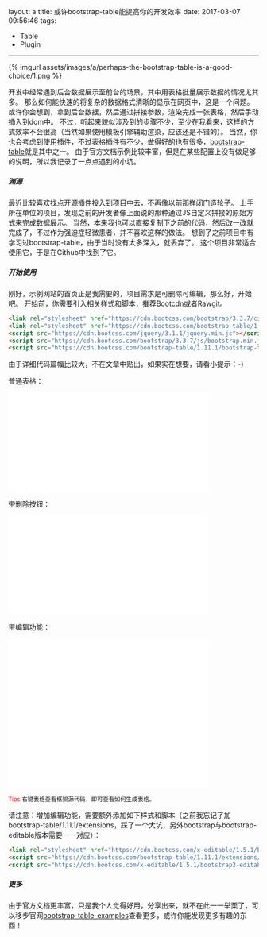 layout: a
title: 或许bootstrap-table能提高你的开发效率
date: 2017-03-07 09:56:46
tags:
  - Table
  - Plugin
---

{% imgurl assets/images/a/perhaps-the-bootstrap-table-is-a-good-choice/1.png %}

开发中经常遇到后台数据展示至前台的场景，其中用表格批量展示数据的情况尤其多。
那么如何能快速的将复杂的数据格式清晰的显示在网页中，这是一个问题。
或许你会想到，拿到后台数据，然后通过拼接参数，渲染完成一张表格，然后手动插入到dom中。
不过，听起来貌似涉及到的步骤不少，至少在我看来，这样的方式效率不会很高（当然如果使用模板引擎辅助渲染，应该还是不错的）。
当然，你也会考虑到使用插件，不过表格插件有不少，做得好的也有很多，[bootstrap-table]就是其中之一。
由于官方文档示例比较丰富，但是在某些配置上没有做足够的说明，所以我记录了一点点遇到的小坑。

<!-- more -->

##### 渊源

最近比较喜欢找点开源插件投入到项目中去，不再像以前那样闭门造轮子。
上手所在单位的项目，发现之前的开发者像上面说的那种通过JS自定义拼接的原始方式来完成数据展示。
当然，本来我也可以直接复制下之前的代码，然后改一改就完成了，不过作为强迫症轻微患者，并不喜欢这样的做法。
想到了之前项目中有学习过bootstrap-table，由于当时没有太多深入，就丢弃了。
这个项目非常适合使用它，于是在Github中找到了它。

##### 开始使用

刚好，示例网站的首页正是我需要的，项目需求是可删除可编辑，那么好，开始吧。
开始前，你需要引入相关样式和脚本，推荐[Bootcdn]或者[Rawgit]。

``` html
<link rel="stylesheet" href="https://cdn.bootcss.com/bootstrap/3.3.7/css/bootstrap.min.css">
<link rel="stylesheet" href="https://cdn.bootcss.com/bootstrap-table/1.11.1/bootstrap-table.css">
<script src="https://cdn.bootcss.com/jquery/3.1.1/jquery.min.js"></script>
<script src="https://cdn.bootcss.com/bootstrap/3.3.7/js/bootstrap.min.js"></script>
<script src="https://cdn.bootcss.com/bootstrap-table/1.11.1/bootstrap-table.min.js"></script>
```

由于详细代码篇幅比较大，不在文章中贴出，如果实在想要，请看小提示：-)

普通表格：
<iframe style="width: 80%;height: 200px;border: none;overflow: hidden" src="/examples/perhaps-the-bootstrap-table-is-a-good-choice/1.html"></iframe>

带删除按钮：
<iframe style="width: 80%;height: 200px;border: none;overflow: hidden" src="/examples/perhaps-the-bootstrap-table-is-a-good-choice/2.html"></iframe>


带编辑功能：
<iframe style="width: 80%;height: 300px;border: none;overflow: hidden" src="/examples/perhaps-the-bootstrap-table-is-a-good-choice/3.html"></iframe>

<small><span style="color: red">Tips:</span>右键表格查看框架源代码，即可查看如何生成表格。</small>

请注意：增加编辑功能，需要额外添加如下样式和脚本（之前我忘记了加bootstrap-table/1.11.1/extensions，踩了一个大坑，另外bootstrap与bootstrap-editable版本需要一一对应）：

``` html
<link rel="stylesheet" href="https://cdn.bootcss.com/x-editable/1.5.1/bootstrap3-editable/css/bootstrap-editable.css">
<script src="https://cdn.bootcss.com/bootstrap-table/1.11.1/extensions/editable/bootstrap-table-editable.js"></script>
<script src="https://cdn.bootcss.com/x-editable/1.5.1/bootstrap3-editable/js/bootstrap-editable.min.js"></script>
```

##### 更多

由于官方文档更丰富，只是我个人觉得好用，分享出来，就不在此一一举栗了，可以移步官网[bootstrap-table-examples]查看更多，或许你能发现更多有趣的东西！



  [bootstrap-table]: https://github.com/wenzhixin/bootstrap-table
  [bootstrap-table-examples]: https://github.com/wenzhixin/bootstrap-table-examples
  [Bootcdn]: http://www.bootcdn.cn/
  [Rawgit]: http://rawgit.com/
